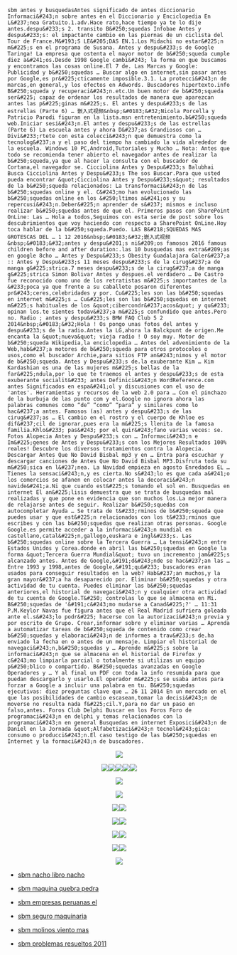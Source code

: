 
```
sbm antes y busquedasAntes significado de antes diccionario Informaci&#243;n sobre antes en el Diccionario y Enciclopedia En L&#237;nea Gratuito.1.adv.Hace rato,hace tiempo ya te lo dije antes.despu&#233;s 2. transito B&#250;squedas Infobae Antes y despu&#233;s: el impactante cambio en las piernas de un ciclista del Tour de France.M&#193;S LE&#205;DAS EN.1.Los Midachi no estar&#225;n m&#225;s en el programa de Susana. Antes y despu&#233;s de Google Taringa! La empresa que ostenta el mayor motor de b&#250;squeda cumple diez a&#241;os.Desde 1998 Google cambi&#243; la forma en que buscamos y encontramos las cosas online.El 7 de. Las Marcas y Google: Publicidad y b&#250;squedas … Buscar algo en internet,sin pasar antes por Google,es pr&#225;cticamente imposible.3.1. La protecci&#243;n de marcas,en general,y los efectos en Adwords. Buscadores hipertexto.info B&#250;squeda y recuperaci&#243;n.etc.Un buen motor de b&#250;squeda ser&#225; capaz de ordenar los resultados de manera que aparezcan antes las p&#225;ginas m&#225;s. El antes y despu&#233;s de las estrellas (Parte 6) … 嵌入式视频&nbsp;&#0183;&#32;Nicola Porcella y Patricio Parodi figuran en la lista.msn entretenimiento.b&#250;squeda web.Iniciar sesi&#243;n.El antes y despu&#233;s de las estrellas (Parte 6) La escuela antes y ahora D&#237;as Grandiosos con … Divi&#233;rtete con esta colecci&#243;n que demuestra como la tecnolog&#237;a y el paso del tiempo ha cambiado la vida alrededor de la escuela. Windows 10 PC,Android,Tutoriales y Mucho … Nota: Antes que todo se recomienda tener abierto el navegador antes de realizar la b&#250;squeda,ya que al hacer la consulta con el buscador de Cortana,el navegador se. Cicciolina Antes y Despu&#233;s Balubhai Busca Cicciolina Antes y Despu&#233;s The sos Buscar.Para que usted pueda encontrar &quot;Cicciolina Antes y Despu&#233;s&quot; resultados de la b&#250;squeda relacionados: La transformaci&#243;n de las b&#250;squedas online y el. C&#243;mo han evolucionado las b&#250;squedas online en los &#250;ltimos a&#241;os y su repercusi&#243;n.Deber&#225;n aprender de s&#237; mismos e incluso realizar b&#250;squedas antes de que el. Primeros pasos con SharePoint OnLine: Las … Hola a todos,Seguimos con esta serie de post sobre los descubrimientos que voy haciendo con respecto a SharePoint OnLine.Hoy toca hablar de la b&#250;squeda.Puedo. LAS B&#218;SQUEDAS MAS GROTESCAS DEL … 1 12 2016&nbsp;&#0183;&#32;嵌入式视频&nbsp;&#0183;&#32;antes y despu&#201;s ni&#209;os famosos 2016 famous children before and after duration:.las 10 busquedas mas extra&#209;as en google 8cho … Antes y Despu&#233;s Obesity Guadalajara Galer&#237;a :: Antes y Despu&#233;s 11 meses despu&#233;s de la cirug&#237;a de manga g&#225;strica.7 meses despu&#233;s de la cirug&#237;a de manga g&#225;strica Simon Bolivar Antes y despues.el verdadero … De Castro fue reconocido como uno de los retratistas m&#225;s importantes de la &#233;poca ya que frente a su caballete posaron diferentes pr&#243;ceres,celebridades y por. Cu&#225;les son las b&#250;squedas en internet m&#225;s … Cu&#225;les son las b&#250;squedas en internet m&#225;s habituales de los &quot;cibercondr&#237;acos&quot; y qu&#233; opinan los.te sientes todav&#237;a m&#225;s confundido que antes.Pero no. Radio ; antes y despu&#233;s BMW FAQ Club 5 2 2014&nbsp;&#0183;&#32;Hola ! Os pongo unas fotos del antes y despu&#233;s de la radio.Antes la LG,ahora la Balckpunt de origen.Me encanta la &quot;nueva&quot; vieja radio ! O soy muy. Motor de b&#250;squeda Wikipedia,la enciclopedia … Antes del advenimiento de la Web,hab&#237;a motores de b&#250;squeda para otros protocolos o usos,como el buscador Archie,para sitios FTP an&#243;nimos y el motor de b&#250;squeda. Antes y Despu&#233;s de.la exuberante Kim … Kim Kardashian es una de las mujeres m&#225;s bellas de la far&#225;ndula,por lo que te traemos el antes y despu&#233;s de esta exuberante socialit&#233; antes Definici&#243;n WordReference.com antes Significados en espa&#241;ol y discusiones con el uso de 'antes'. Herramientas y recursos de la web 2.0 para … Con el pinchazo de la burbuja de las punto com y el.Google no ignora ahora las palabras comunes como “de” “como” “para” y similares como lo hac&#237;a antes. Famosos (as) antes y despu&#233;s de las cirug&#237;as … El cambio en el rostro y el cuerpo de Khloe es dif&#237;cil de ignorar,pues era la m&#225;s llenita de la famosa familia.Khlo&#233; pas&#243; por el quir&#243;fano varias veces: se. Fotos Alopecia Antes y Despu&#233;s con … Informaci&#243;n e Im&#225;genes de Antes y Despu&#233;s con los Mejores Resultados 100% reales! Descubre los diversos tratamientos contra la Alopecia. Descargar Antes Que No David Bisbal mp3 y en … Entra para escuchar y descargar canciones de Antes Que No David Bisbal MP3.Disfruta toda su m&#250;sica en l&#237;nea. La Navidad empieza en agosto Enredados EL … Tienes la sensaci&#243;n,y es cierta.No s&#243;lo es que cada a&#241;o los comercios se afanen en colocar antes la decoraci&#243;n navide&#241;a.Ni que cuando est&#225;s tomando el sol en. Busquedas en internet El an&#225;lisis demuestra que se trata de busquedas mal realizadas y que pone en evidencia que son muchos los.La mejor manera de relajarse antes de seguir. Realizar b&#250;squedas con autocompletar Ayuda … Se trata de t&#233;rminos de b&#250;squeda que puedes usar y que est&#225;n relacionados con los t&#233;rminos que escribes y con las b&#250;squedas que realizan otras personas. Google Google.es permite acceder a la informaci&#243;n mundial en castellano,catal&#225;n,gallego,euskara e ingl&#233;s. Las b&#250;squedas online sobre la Tercera Guerra … La tensi&#243;n entre Estados Unidos y Corea.donde en abril las b&#250;squedas en Google la forma &quot;Tercera Guerra Mundial&quot; tuvo un incremento jam&#225;s alcanzado antes. Antes de Google,&#191;d&#243;nde se hac&#237;an las … Entre 1993 y 1998,antes de Google,&#191;qu&#233; buscadores eran usados para conseguir resultados en la web? Hab&#237;an muchos,y la gran mayor&#237;a ha desaparecido por. Eliminar b&#250;squedas y otra actividad de tu cuenta. Puedes eliminar las b&#250;squedas anteriores,el historial de navegaci&#243;n y cualquier otra actividad de tu cuenta de Google.T&#250; controlas lo que se almacena en Mi. B&#250;squedas de '&#191;c&#243;mo mudarse a Canad&#225;?' … 11:31 P.M.Keylor Navas fue figura antes que el Real Madrid sufriera goleada ante el.s&#243;lo podr&#225; hacerse con la autorizaci&#243;n previa y por escrito de Grupo. Crear,informar sobre y eliminar varias … Aprenda a automatizar tareas de b&#250;squeda de contenido como crear b&#250;squedas y elaboraci&#243;n de informes a trav&#233;s de.ha enviado la fecha en o antes de un mensaje. Limpiar el historial de navegaci&#243;n,b&#250;squedas y … Aprende m&#225;s sobre la informaci&#243;n que se almacena en el historial de Firefox y c&#243;mo limpiarla parcial o totalmente si utilizas un equipo p&#250;blico o compartido. B&#250;squedas avanzadas en Google Operadores y … Y al final un PDF con toda la info resumida para que puedan descargarlo y usarlo.El operador m&#225;s se usaba antes para forzar a Google a incluir una palabra en tu. B&#250;squedas ejecutivas: diez preguntas clave que … 26 11 2014 En un mercado en el que las posibilidades de cambio escasean,tomar la decisi&#243;n de moverse no resulta nada f&#225;cil.Y,para no dar un paso en falso,antes. Foros Club Delphi Buscar en los Foros Foro de programaci&#243;n en delphi y temas relacionados con la programaci&#243;n en general Busquedas en internet Exposici&#243;n de Daniel en la Jornada &quot;Alfabetizaci&#243;n tecnol&#243;gica: consumo o producci&#243;n.El caso testigo de las b&#250;squedas en Internet y la formaci&#243;n de buscadores. 
```

<div align="center">

<a href="https://es-crusher.shibang-china.com/github&k=sbm+antes+y+busquedas"><img src="https://static.shibang-china.com/es/crusher/logo.jpg"></a>

<a href="https://es-crusher.shibang-china.com/github&k=sbm+antes+y+busquedas"><img src="https://static.shibang-china.com/es/crusher/index.jpg"></a><a href="https://es-crusher.shibang-china.com/material.htmlgithub&k=sbm+antes+y+busquedas"><img src="https://static.shibang-china.com/es/crusher/material.jpg"></a><a href="https://es-crusher.shibang-china.com/application.htmlgithub&k=sbm+antes+y+busquedas"><img src="https://static.shibang-china.com/es/crusher/application.jpg"></a><a href="https://es-crusher.shibang-china.com/aboutus.htmlgithub&k=sbm+antes+y+busquedas"><img src="https://static.shibang-china.com/es/crusher/aboutus.jpg"></a><a href="https://es-crusher.shibang-china.com/contact.htmlgithub&k=sbm+antes+y+busquedas"><img src="https://static.shibang-china.com/es/crusher/contact.jpg"></a>

<a href="https://es-crusher.shibang-china.com/github&k=sbm+antes+y+busquedas"><img src="https://static.shibang-china.com/es/crusher/banner.jpg"></a>

<a href="https://swt.shibang-china.com/github&k=sbm+antes+y+busquedas"><img src="https://static.shibang-china.com/es/crusher/text.jpg"></a>

<a href="https://swt.shibang-china.com/github&k=sbm+antes+y+busquedas"><img src="https://static.shibang-china.com/es/crusher/chat.jpg"></a><a href="https://es-crusher.shibang-china.com/contact.htmlgithub&k=sbm+antes+y+busquedas"><img src="https://static.shibang-china.com/es/crusher/message.jpg"></a>

<a href="https://es-crusher.shibang-china.com/products/pe.htmlgithub&k=sbm+antes+y+busquedas"><img src="https://static.shibang-china.com/es/crusher/pe.jpg"></a><a href="https://es-crusher.shibang-china.com/products/pf.htmlgithub&k=sbm+antes+y+busquedas"><img src="https://static.shibang-china.com/es/crusher/pf.jpg"></a>

<a href="https://es-crusher.shibang-china.com/products/hpt.htmlgithub&k=sbm+antes+y+busquedas"><img src="https://static.shibang-china.com/es/crusher/hpt.jpg"></a><a href="https://es-crusher.shibang-china.com/products/vsi.htmlgithub&k=sbm+antes+y+busquedas"><img src="https://static.shibang-china.com/es/crusher/vsi.jpg"></a>

<a href="https://es-crusher.shibang-china.com/products/klv.htmlgithub&k=sbm+antes+y+busquedas"><img src="https://static.shibang-china.com/es/crusher/klv.jpg"></a><a href="https://es-crusher.shibang-china.com/products/portable.htmlgithub&k=sbm+antes+y+busquedas"><img src="https://static.shibang-china.com/es/crusher/portable.jpg"></a>

<a href="https://swt.shibang-china.com/github&k=sbm+antes+y+busquedas"><img src="https://static.shibang-china.com/es/crusher/case.jpg"></a>

</div>


* [sbm nacho libro nacho](sbm%20nacho%20libro%20nacho.md)

* [sbm maquina quebra pedra](sbm%20maquina%20quebra%20pedra.md)

* [sbm empresas peruanas el](sbm%20empresas%20peruanas%20el.md)

* [sbm seguro maquinaria ](sbm%20seguro%20maquinaria%20.md)

* [sbm molinos viento mas](sbm%20molinos%20viento%20mas.md)

* [sbm problemas resueltos 2011](sbm%20problemas%20resueltos%202011.md)